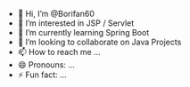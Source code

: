 - 👋 Hi, I’m @Borifan60
- 👀 I’m interested in JSP / Servlet
- 🌱 I’m currently learning Spring Boot
- 💞️ I’m looking to collaborate on Java Projects
- 📫 How to reach me ...
- 😄 Pronouns: ...
- ⚡ Fun fact: ...

<!---
Borifan60/Borifan60 is a ✨ special ✨ repository because its `README.md` (this file) appears on your GitHub profile.
You can click the Preview link to take a look at your changes.
--->
